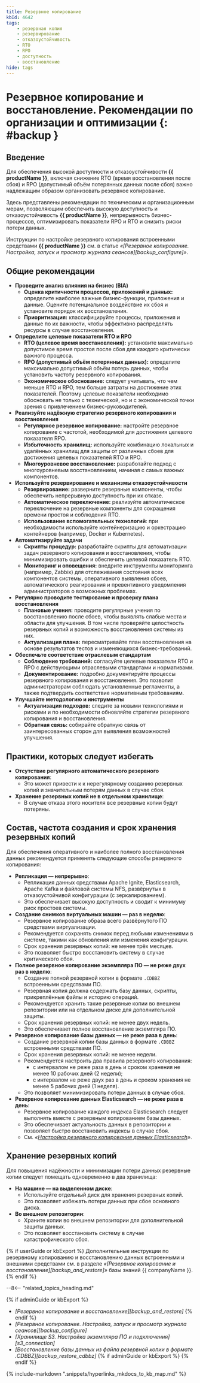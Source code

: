 ```yaml
---
title: Резервное копирование
kbId: 4642
tags:
    - резервная копия
    - резервирование
    - отказоустойчивость
    - RTO
    - RPO
    - доступность
    - восстановление
hide: tags
---
```


# Резервное копирование и восстановление. Рекомендации по организации и оптимизации {: #backup }

## Введение

Для обеспечения высокой доступности и отказоустойчивости **{{ productName }}**, включая снижение RTO (время восстановления после сбоя) и RPO (допустимый объём потерянных данных после сбоя) важно надлежащим образом организовать резервное копирование.

Здесь представлены рекомендации по техническим и организационным мерам, позволяющим обеспечить высокую доступность и отказоустойчивость **{{ productName }}**, непрерывность бизнес-процессов, оптимизировать показатели RPO и RTO и снизить риски потери данных.

Инструкции по настройке резервного копирования встроенными средствами **{{ productName }}** см. в статье _«[Резервное копирование. Настройка, запуск и просмотр журнала сеансов][backup_configure]»_.

## Общие рекомендации

- **Проведите анализ влияния на бизнес (BIA)**
    - **Оценка критичности процессов, приложений и данных:** определите наиболее важные бизнес-функции, приложения и данные. Оцените потенциальное воздействие их сбоя и установите порядок их восстановления.
    - **Приоритизация:** классифицируйте процессы, приложения и данные по их важности, чтобы эффективно распределять ресурсы в случае восстановления.
- **Определите целевые показатели RTO и RPO**
    - **RTO (целевое время восстановления):** установите максимально допустимое время простоя после сбоя для каждого критически важного процесса.
    - **RPO (допустимый объём потерянных данных):** определите максимально допустимый объём потерь данных, чтобы установить частоту резервного копирования.
    - **Экономическое обоснование:** следует учитывать, что чем меньше RTO и RPO, тем больше затраты на достижение этих показателей. Поэтому целевые показатели необходимо обосновать не только с технической, но и с экономической точки зрения с привлечением бизнес-руководителей.
- **Реализуйте надёжную стратегию резервного копирования и восстановления**
    - **Регулярное резервное копирование:** настройте резервное копирование с частотой, необходимой для достижения целевого показателя RPO.
    - **Избыточность хранилищ:** используйте комбинацию локальных и удалённых хранилищ для защиты от различных сбоев для достижения целевых показателей RTO и RPO.
    - **Многоуровневое восстановление:** разработайте подход с многоуровневым восстановлением, начиная с самых важных компонентов.
- **Используйте резервирование и механизмы отказоустойчивости**
    - **Резервирование:** разверните резервные компоненты, чтобы обеспечить непрерывную доступность при их отказе.
    - **Автоматическое переключение:** реализуйте автоматическое переключение на резервные компоненты для сокращения времени простоя и соблюдения RTO.
    - **Использование вспомогательных технологий**: при необходимости используйте контейнеризацию и оркестрацию контейнеров (например, Docker и Kubernetes).
- **Автоматизируйте задачи**
    - **Скрипты процедур:** разработайте скрипты для автоматизации задач резервного копирования и восстановления, чтобы минимизировать ошибки и обеспечить целевой показатель RTO.
    - **Мониторинг и оповещения:** внедрите инструменты мониторинга (например, Zabbix) для отслеживания состояния всех компонентов системы, оперативного выявления сбоев, автоматического реагирования и превентивного уведомления администраторов о возможных проблемах.
- **Регулярно проводите тестирование и проверку плана восстановления**
    - **Плановые учения:** проводите регулярные учения по восстановлению после сбоев, чтобы выявлять слабые места и области для улучшения. В том числе проверяйте целостность резервных копий и возможность восстановления системы из них.
    - **Актуализация плана:** пересматривайте план восстановления на основе результатов тестов и изменяющихся бизнес-требований.
- **Обеспечьте соответствие отраслевым стандартам**
    - **Соблюдение требований:** согласуйте целевые показатели RTO и RPO с действующими отраслевыми стандартами и нормативами.
    - **Документирование:** подробно документируйте процессы резервного копирования и восстановления. Это позволит администраторам соблюдать установленные регламенты, а также подтвердить соответствие нормативным требованиям.
- **Улучшайте методологию и инструменты**
    - **Актуализация подходов:** следите за новыми технологиями и рисками и по необходимости обновляйте стратегии резервного копирования и восстановления.
    - **Обратная связь:** собирайте обратную связь от заинтересованных сторон для выявления возможностей улучшения.

## Практики, которых следует избегать

- **Отсутствие регулярного автоматического резервного копирования**:
    - Это может привести к к нерегулярному созданию резервных копий и значительным потерям данных в случае сбоя.
- **Хранение резервных копий не в отдельном хранилище**:
    - В случае отказа этого носителя все резервные копии будут потеряны.

## Состав, частота создания и срок хранения резервных копий

Для обеспечения оперативного и наиболее полного восстановления данных рекомендуется применять следующие способы резервного копирования:

- **Репликация — непрерывно**:
    - Репликация данных средствами Apache Ignite, Elasticsearch, Apache Kafka и файловой системы NFS, развёрнутых в отказоустойчивой конфигурации (с зеркалированием).
    - Это обеспечивает высокую доступность и сводит к минимуму риск простоев системы.
- **Создание снимков виртуальных машин — раз в неделю**:
    - Резервное копирование образа всего развёрнутого ПО средствами виртуализации.
    - Рекомендуется сохранять снимок перед любыми изменениями в системе, такими как обновления или изменения конфигурации.
    - Срок хранения резервных копий: не менее трёх месяцев.
    - Это позволяет быстро восстановить систему в случае критического сбоя.
- **Полное резервное копирование экземпляра ПО — не реже двух раз в неделю**:
    - Создание полной резервной копии в формате `.CDBBZ` встроенными средствами ПО.
    - Резервная копия должна содержать базу данных, скрипты, прикреплённые файлы и историю операций.
    - Рекомендуется хранить такие резервные копии во внешнем репозитории или на отдельном диске для дополнительной защиты.
    - Срок хранения резервных копий: не менее двух недель.
    - Это обеспечивает полное восстановление экземпляра ПО.
- **Резервное копирование базы данных — не реже раза в день**:
    - Создание резервной копии базы данных в формате `.CDBBZ` встроенными средствами ПО.
    - Срок хранения резервных копий: не менее недели.
    - Рекомендуется настроить два правила резервного копирования:
        - с интервалом не реже раза в день и сроком хранения не менее 10 рабочих дней (2 недели);
        - с интервалом не реже двух раз в день и сроком хранения не менее 5 рабочих дней (1 неделя).
    - Это позволяет минимизировать потери данных в случае сбоя.
- **Резервное копирование данных Elasticsearch — не реже раза в день**:
    - Резервное копирование каждого индекса Elasticsearch следует выполнять вместе с резервным копированием базы данных.
    - Это обеспечивает актуальность данных в репозитории и позволяет быстро восстановить индексы в случае сбоя.
    - См. _«[Настройка резервного копирования данных Elasticsearch](#настройка-резервного-копирования-данных-elasticsearch)»_.

## Хранение резервных копий

Для повышения надёжности и минимизации потери данных резервные копии следует помещать одновременно в два хранилища:

- **На машине — на выделенном диске**:
    - Используйте отдельный диск для хранения резервных копий.
    - Это позволяет избежать потери данных при сбое основного диска.
- **Во внешнем репозитории**:
    - Храните копии во внешнем репозитории для дополнительной защиты данных.
    - Это позволяет восстановить систему в случае катастрофического сбоя.

{% if userGuide or kbExport %}
Дополнительные инструкции по резервному копированию и восстановлению данных встроенными и внешними средствами см. в разделе _«[Резервное копирование и восстановление][backup_and_restore]»_ базы знаний {{ companyName }}.
{% endif %}

<div class="relatedTopics" markdown="block">

--8<-- "related_topics_heading.md"

{% if adminGuide or kbExport %}
- _[Резервное копирование и восстановление][backup_and_restore]_
{% endif %}
- _[Резервное копирование. Настройка, запуск и просмотр журнала сеансов][backup_configure]_
- _[Хранилище S3. Настройка экземпляра ПО и подключения][s3_connection]_
- _[Восстановление базы данных из файла резервной копии в формате .CDBBZ][backup_restore_cdbbz]_
{% if adminGuide or kbExport %}
{% endif %}

</div>

{%
include-markdown ".snippets/hyperlinks_mkdocs_to_kb_map.md"
%}
